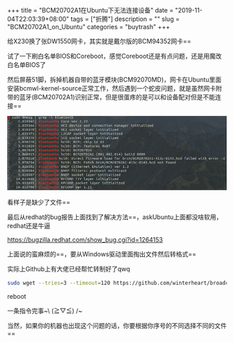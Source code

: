 +++
title = "BCM20702A1在Ubuntu下无法连接设备"
date = "2019-11-04T22:03:39+08:00"
tags = ["折腾"]
description = ""
slug = "BCM20702A1_on_Ubuntu"
categories = "buytrash"
+++


给X230换了张DW1550网卡，其实就是戴尔版的BCM94352网卡==

试了一下刷白名单BIOS和Coreboot，感觉Coreboot还是有点问题，还是用魔改白名单BIOS了

然后屏蔽51脚，拆掉机器自带的蓝牙模块(BCM92070MD)，网卡在Ubuntu里面安装bcmwl-kernel-source正常工作，然后遇到一个蛇皮问题，就是虽然网卡附带的蓝牙(BCM20702A1)识别正常，但是很蛋疼的是可以和设备配对但是不能连接==

![dmesg截图](dmesg.png)

看样子是缺少了文件==

最后从redhat的bug报告上面找到了解决方法==，askUbuntu上面都没啥软用，redhat还是牛逼

https://bugzilla.redhat.com/show_bug.cgi?id=1264153

上面说的蛮麻烦的==，要从Windows驱动里面掏出文件然后转格式==

实际上Github上有大佬已经帮忙转制好了qwq

```bash
sudo wget --tries=3 --timeout=120 https://github.com/winterheart/broadcom-bt-firmware/raw/master/brcm/BCM20702A1-413c-8143.hcd -P /lib/firmware/brcm
```

reboot

一条指令完事~\ (≧▽≦) /~

当然，如果你的机器也出现这个问题的话，你要根据你序号的不同选择不同的文件==